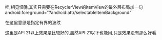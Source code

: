 哇,相见恨晚,其实只需要在RecyclerView的itemView的最外层布局加一句
android:foreground="?android:attr/selectableItemBackground"

在这里意思是指定有界的波纹

这里是API 21以上效果是比较好的,虽然API 21以下也能用,只是效果没有那么好看.